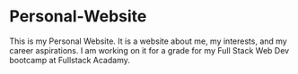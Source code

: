 # Personal-Website
This is my Personal Website. It is a website about me, my interests, and my career aspirations. I am working on it for a grade for my Full Stack Web Dev bootcamp at Fullstack Acadamy.
